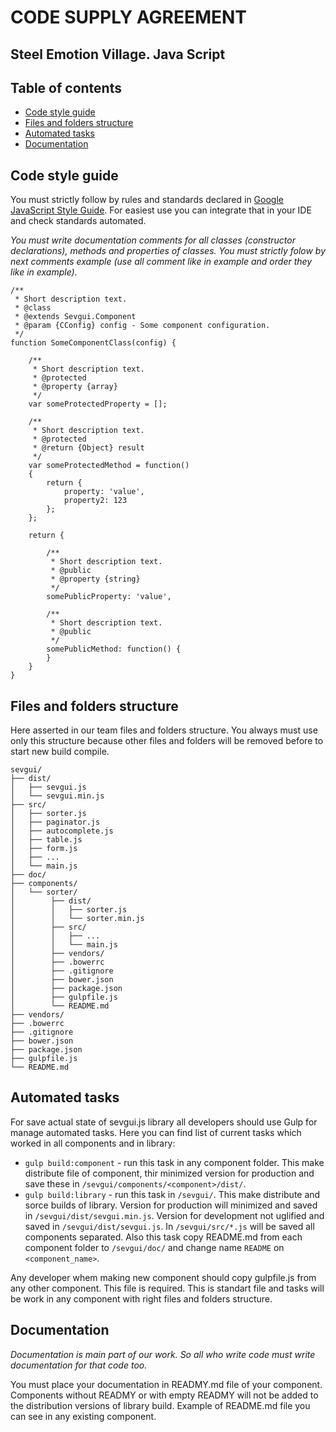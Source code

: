 # CODE SUPPLY AGREEMENT
## Steel Emotion Village. Java Script

## Table of contents

* [Code style guide](#code-style-guide)
* [Files and folders structure](#files-and-folders-structure)
* [Automated tasks](#automated-tasks)
* [Documentation](#documentation)

## <a name="code-style-guide"></a>Code style guide

You must strictly follow by rules and standards declared in [Google JavaScript Style Guide](https://google.github.io/styleguide/javascriptguide.xml). For easiest use you can integrate that in your IDE and check standards automated.

*You must write documentation comments for all classes (constructor declarations), methods and properties of classes. You must strictly folow by next comments example (use all comment like in example and order they like in example).*

```
/**
 * Short description text.
 * @class
 * @extends Sevgui.Component
 * @param {CConfig} config - Some component configuration.
 */
function SomeComponentClass(config) {

    /**
     * Short description text.
     * @protected
     * @property {array}
     */
    var someProtectedProperty = [];
    
    /**
     * Short description text.
     * @protected
     * @return {Object} result
     */
    var someProtectedMethod = function()
    {
        return {
            property: 'value',
            property2: 123
        };
    };
    
    return {
    
        /**
         * Short description text.
         * @public
         * @property {string}
         */
        somePublicProperty: 'value',    
   
        /**
         * Short description text.
         * @public
         */
        somePublicMethod: function() {
        }
    }
}
```

## <a name="files-and-folders-structure"></a>Files and folders structure

Here asserted in our team files and folders structure. You always must use only this structure because other files and folders will be removed before to start new build compile.

```
sevgui/
├── dist/
│   ├── sevgui.js
│   └── sevgui.min.js
├── src/
│   ├── sorter.js
│   ├── paginator.js
│   ├── autocomplete.js
│   ├── table.js
│   ├── form.js
│   ├── ...
│   └── main.js
├── doc/
├── components/
│   └── sorter/
│        ├── dist/
│        │   ├── sorter.js
│        │   └── sorter.min.js
│        ├── src/
│        │   ├── ...
│        │   └── main.js
│        ├── vendors/
│        ├── .bowerrc
│        ├── .gitignore
│        ├── bower.json
│        ├── package.json
│        ├── gulpfile.js
│        └── README.md
├── vendors/
├── .bowerrc
├── .gitignore
├── bower.json
├── package.json
├── gulpfile.js
└── README.md
```

## <a name="automated-tasks"></a>Automated tasks

For save actual state of sevgui.js library all developers should use Gulp for manage automated tasks. Here you can find list of current tasks which worked in all components and in library:

* `gulp build:component` - run this task in any component folder. This make distribute file of component, thir minimized version for production and save these in `/sevgui/components/<component>/dist/`.
* `gulp build:library` - run this task in `/sevgui/`. This make distribute and sorce builds of library. Version for production will minimized and saved in `/sevgui/dist/sevgui.min.js`. Version for development not uglified and saved in `/sevgui/dist/sevgui.js`. In `/sevgui/src/*.js` will be saved all components separated. Also this task copy README.md from each component folder to `/sevgui/doc/` and change name `README` on `<component_name>`.

Any developer whem making new component should copy gulpfile.js from any other component. This file is required. This is standart file and tasks will be work in any component with right files and folders structure.

## <a name="documentation"></a>Documentation

*Documentation is main part of our work. So all who write code must write documentation for that code too.*

You must place your documentation in READMY.md file of your component. Components without READMY or with empty READMY will not be added to the distribution versions of library build. Example of README.md file you can see in any existing component. 
